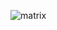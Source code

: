 
![matrix](https://user-images.githubusercontent.com/85587286/160331163-7f43d83b-89bd-4d11-ac21-b8b8f37ee949.jpeg)
